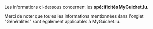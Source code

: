 Les informations ci-dessous concernent les **spécificités MyGuichet.lu**.

Merci de noter que toutes les informations mentionnées dans l'onglet "Généralités" sont également applicables à MyGuichet.lu.